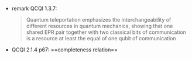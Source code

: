 - remark QCQI 1.3.7:
	>Quantum teleportation emphasizes the interchangeability of different resources in quantum mechanics, showing that one shared EPR pair together with two classical bits of communication is a resource at least the equal of one qubit of communication
	
- QCQI 2.1.4 p67: ==completeness relation==